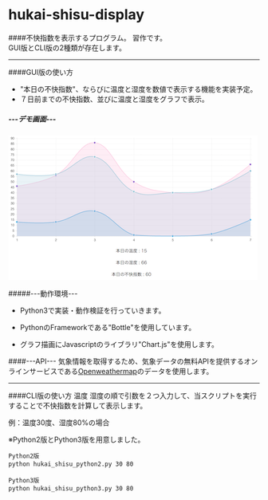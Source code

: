 # hukai-shisu-display
####不快指数を表示するプログラム。
習作です。<br>
GUI版とCLI版の2種類が存在します。

-----
####GUI版の使い方
* "本日の不快指数"、ならびに温度と湿度を数値で表示する機能を実装予定。
* ７日前までの不快指数、並びに温度と湿度をグラフで表示。


##### ---デモ画面---

![デモ画面](./image/demo_01.png)

#####---動作環境---

* Python3で実装・動作検証を行っていきます。

* PythonのFrameworkである"Bottle"を使用しています。

* グラフ描画にJavascriptのライブラリ"Chart.js"を使用します。


####---API---
気象情報を取得するため、気象データの無料APIを提供するオンラインサービスである[Openweathermap](http://openweathermap.org/)のデータを使用します。<br>



-------

####CLI版の使い方
温度 湿度の順で引数を２つ入力して、当スクリプトを実行することで不快指数を計算して表示します。

例：温度30度、湿度80%の場合

※Python2版とPython3版を用意しました。
	
	Python2版
	python hukai_shisu_python2.py 30 80
	
	Python3版
	python hukai_shisu_python3.py 30 80
	


